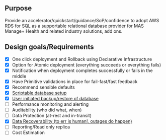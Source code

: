 ## Purpose ##
Provide an accelerator/quickstart/guidance/SoP/confidence to adopt AWS RDS for SQL as a supportable relational database provider for MAS Manage+ Health and related industry solutions, add ons.

## Design goals/Requirements ##
- [x] One click deployment and Rollback using Declarative Infrastructure
- [x] Option for Atomic deployment (everything succeeds or everything fails)
- [x] Notification when deployment completes successfully or fails in the middle
- [x] Have Primitive validations in place for fail-fast/fast feedback
- [x] Recommend sensible defaults
- [x] [Scriptable database setup](docs/post-instance.md)
- [x] [User initiated backup/restore of database](docs/backup-restore.md)
- [ ] Performance monitoring and alerting
- [ ] Auditability (who did what, when)
- [ ] Data Protection (at-rest and in-transit) 
- [x] [Data Recoverability (to err is human!, outages do happen)](docs/data-recovery.md)
- [ ] Reporting/Read only replica
- [ ] Cost Estimation
